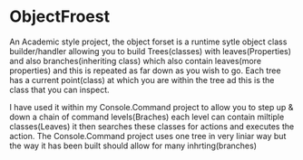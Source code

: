 # ObjectFroest
An Academic style project, the object forset is a runtime sytle object class builder/handler allowing you to build Trees(classes) with leaves(Properties) and also branches(inheriting class) which also contain leaves(more properties) and this is repeated as far down as you wish to go. Each tree has a current point(class) at which you are within the tree ad this is the class that you can inspect.

I have used it within my Console.Command project to allow you to step up & down a chain of command levels(Braches) each level can contain miltiple classes(Leaves) it then searches these classes for actions and executes the action. The Console.Command project uses one tree in very liniar way but the way it has been built should allow for many inhrting(branches) 
